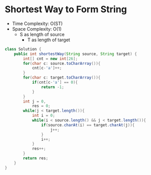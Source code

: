 # Shortest Way to Form String

- Time Complexity: O(ST)
- Space Complexity: O(1)
  - S as length of source
    - T as length of target

```java
class Solution {
    public int shortestWay(String source, String target) {
        int[] cnt = new int[26];
        for(char c: source.toCharArray()){
            cnt[c-'a']++;
        }
        for(char c: target.toCharArray()){
            if(cnt[c-'a'] == 0){
                return -1;
            }
        }
        int j = 0,
            res = 0;
        while(j < target.length()){
            int i = 0;
            while(i < source.length() && j < target.length()){
                if(source.charAt(i) == target.charAt(j)){
                    j++;
                }
                i++;
            }
            res++;
        }
        return res;
    }
}
```

